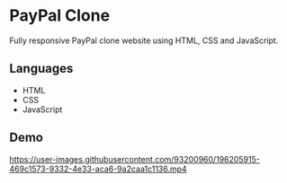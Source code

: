 # PayPal Clone
Fully responsive PayPal clone website using HTML, CSS and JavaScript.

## Languages
- HTML
- CSS
- JavaScript

## Demo 
https://user-images.githubusercontent.com/93200960/196205915-469c1573-9332-4e33-aca6-9a2caa1c1136.mp4
